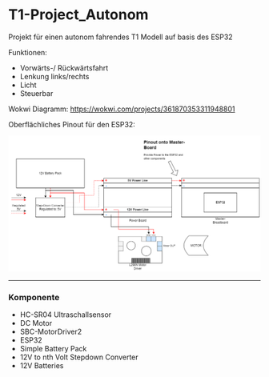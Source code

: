# T1-Project_Autonom
Projekt für einen autonom fahrendes T1 Modell auf basis des ESP32


Funktionen:
  - Vorwärts-/ Rückwärtsfahrt
  - Lenkung links/rechts
  - Licht
  - Steuerbar

Wokwi Diagramm: https://wokwi.com/projects/361870353311948801
  
Oberflächliches Pinout für den ESP32:

![Pinout](pinout.png)

--- 
### Komponente
- HC-SR04 Ultraschallsensor
- DC Motor
- SBC-MotorDriver2
- ESP32
- Simple Battery Pack
- 12V to nth Volt Stepdown Converter
- 12V Batteries
